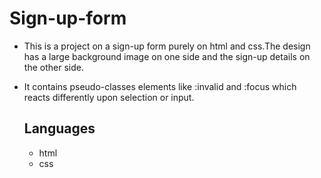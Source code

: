 # Sign-up-form
- This is a project on a sign-up form purely on html and css.The design has a large background image on one side and the sign-up details on the other side.
- It contains pseudo-classes elements like :invalid and :focus which reacts differently upon selection or input.

  ## Languages
  - html
  - css
